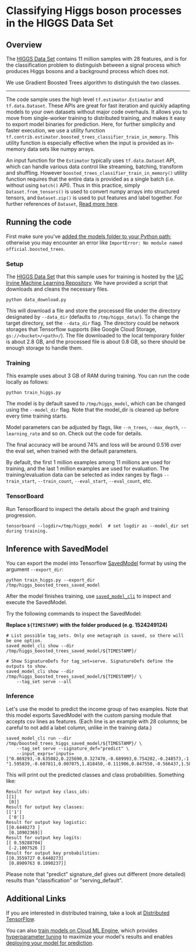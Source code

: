 # Classifying Higgs boson processes in the HIGGS Data Set
## Overview
The [HIGGS Data Set](https://archive.ics.uci.edu/ml/datasets/HIGGS) contains 11 million samples with 28 features, and is for the classification problem to distinguish between a signal process which produces Higgs bosons and a background process which does not.

We use Gradient Boosted Trees algorithm to distinguish the two classes.

---

The code sample uses the high level `tf.estimator.Estimator` and `tf.data.Dataset`.  These APIs are great for fast iteration and quickly adapting models to your own datasets without major code overhauls.  It allows you to move from single-worker training to distributed training, and makes it easy to export model binaries for prediction.  Here, for further simplicity and faster execution, we use a utility function `tf.contrib.estimator.boosted_trees_classifier_train_in_memory`.  This utility function is especially effective when the input is provided as in-memory data sets like numpy arrays.

An input function for the `Estimator` typically uses `tf.data.Dataset` API, which can handle various data control like streaming, batching, transform and shuffling. However `boosted_trees_classifier_train_in_memory()` utility function requires that the entire data is provided as a single batch (i.e. without using `batch()` API). Thus in this practice, simply `Dataset.from_tensors()` is used to convert numpy arrays into structured tensors, and `Dataset.zip()` is used to put features and label together.
For further references of `Dataset`, [Read more here](https://www.tensorflow.org/guide/datasets).

## Running the code
First make sure you've [added the models folder to your Python path](/official/#running-the-models); otherwise you may encounter an error like `ImportError: No module named official.boosted_trees`.

### Setup
The [HIGGS Data Set](https://archive.ics.uci.edu/ml/datasets/HIGGS) that this sample uses for training is hosted by the [UC Irvine Machine Learning Repository](https://archive.ics.uci.edu/ml/datasets/). We have provided a script that downloads and cleans the necessary files.

```
python data_download.py
```

This will download a file and store the processed file under the directory designated by `--data_dir` (defaults to `/tmp/higgs_data/`). To change the target directory, set the `--data_dir` flag. The directory could be network storages that Tensorflow supports (like Google Cloud Storage, `gs://<bucket>/<path>/`).
The file downloaded to the local temporary folder is about 2.8 GB, and the processed file is about 0.8 GB, so there should be enough storage to handle them.


### Training

This example uses about 3 GB of RAM during training.
You can run the code locally as follows:

```
python train_higgs.py
```

The model is by default saved to `/tmp/higgs_model`, which can be changed using the `--model_dir` flag.
Note that the model_dir is cleaned up before every time training starts.

Model parameters can be adjusted by flags, like `--n_trees`, `--max_depth`, `--learning_rate` and so on.  Check out the code for details.

The final accuracy will be around 74% and loss will be around 0.516 over the eval set, when trained with the default parameters.

By default, the first 1 million examples among 11 millions are used for training, and the last 1 million examples are used for evaluation.
The training/evaluation data can be selected as index ranges by flags `--train_start`, `--train_count`, `--eval_start`, `--eval_count`, etc.

### TensorBoard

Run TensorBoard to inspect the details about the graph and training progression.

```
tensorboard --logdir=/tmp/higgs_model  # set logdir as --model_dir set during training.
```

## Inference with SavedModel
You can export the model into Tensorflow [SavedModel](https://www.tensorflow.org/guide/saved_model) format by using the argument `--export_dir`:

```
python train_higgs.py --export_dir /tmp/higgs_boosted_trees_saved_model
```

After the model finishes training, use [`saved_model_cli`](https://www.tensorflow.org/guide/saved_model#cli_to_inspect_and_execute_savedmodel) to inspect and execute the SavedModel.

Try the following commands to inspect the SavedModel:

**Replace `${TIMESTAMP}` with the folder produced (e.g. 1524249124)**
```
# List possible tag_sets. Only one metagraph is saved, so there will be one option.
saved_model_cli show --dir /tmp/higgs_boosted_trees_saved_model/${TIMESTAMP}/

# Show SignatureDefs for tag_set=serve. SignatureDefs define the outputs to show.
saved_model_cli show --dir /tmp/higgs_boosted_trees_saved_model/${TIMESTAMP}/ \
    --tag_set serve --all
```

### Inference
Let's use the model to predict the income group of two examples.
Note that this model exports SavedModel with the custom parsing module that accepts csv lines as features. (Each line is an example with 28 columns; be careful to not add a label column, unlike in the training data.)

```
saved_model_cli run --dir /tmp/boosted_trees_higgs_saved_model/${TIMESTAMP}/ \
    --tag_set serve --signature_def="predict" \
    --input_exprs='inputs=["0.869293,-0.635082,0.225690,0.327470,-0.689993,0.754202,-0.248573,-1.092064,0.0,1.374992,-0.653674,0.930349,1.107436,1.138904,-1.578198,-1.046985,0.0,0.657930,-0.010455,-0.045767,3.101961,1.353760,0.979563,0.978076,0.920005,0.721657,0.988751,0.876678", "1.595839,-0.607811,0.007075,1.818450,-0.111906,0.847550,-0.566437,1.581239,2.173076,0.755421,0.643110,1.426367,0.0,0.921661,-1.190432,-1.615589,0.0,0.651114,-0.654227,-1.274345,3.101961,0.823761,0.938191,0.971758,0.789176,0.430553,0.961357,0.957818"]'
```

This will print out the predicted classes and class probabilities. Something like:

```
Result for output key class_ids:
[[1]
 [0]]
Result for output key classes:
[['1']
 ['0']]
Result for output key logistic:
[[0.6440273 ]
 [0.10902369]]
Result for output key logits:
[[ 0.59288704]
 [-2.1007526 ]]
Result for output key probabilities:
[[0.3559727 0.6440273]
 [0.8909763 0.1090237]]
```

Please note that "predict" signature_def gives out different (more detailed) results than "classification" or "serving_default".

## Additional Links

If you are interested in distributed training, take a look at [Distributed TensorFlow](https://www.tensorflow.org/deploy/distributed).

You can also [train models on Cloud ML Engine](https://cloud.google.com/ml-engine/docs/getting-started-training-prediction), which provides [hyperparameter tuning](https://cloud.google.com/ml-engine/docs/getting-started-training-prediction#hyperparameter_tuning) to maximize your model's results and enables [deploying your model for prediction](https://cloud.google.com/ml-engine/docs/getting-started-training-prediction#deploy_a_model_to_support_prediction).
